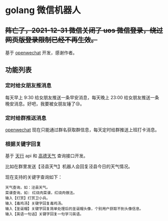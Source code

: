# golang 微信机器人

## ~~阵亡了，2021-12-31 微信关闭了 uos 微信登录，绕过网页版登录限制已经不再生效。~~

基于 [openwechat](https://github.com/eatmoreapple/openwechat) 开发，感谢作者。

## 功能列表

### 定时给女朋友推消息

每天早上 9:30 给女朋友推送一条早安消息，每天晚上 23:00 给女朋友推送一条晚安消息。好吧，我要被女朋友锤了:cry:。

### 定时给群推送消息

[openwechat](https://github.com/eatmoreapple/openwechat) 现在只能通过群名获取群信息，每天定时给群推送上班打卡消息。

### 根据关键字回复

基于 [天行](https://www.tianapi.com/) api 和 [高德天气](https://lbs.amap.com/api/webservice/guide/api/weatherinfo/) 查询接口开发。

比如在群里发送【泾县天气】机器人会回复泾县今日的天气情况。

现在支持的关键字查询如下：

```
天气查询，如：泾县天气。
菜谱查询，如: 红烧肉菜谱，红烧肉做法。
输入【打赏】打赏卫小兵。
输入【毒鸡汤】关键字回复毒鸡汤。
输入【圣诞帽】关键字回复简单处理后的圣诞帽头像，个别用户获取不到头像信息。
输入【英语一句话】关键字回复一句学习英语。
```




